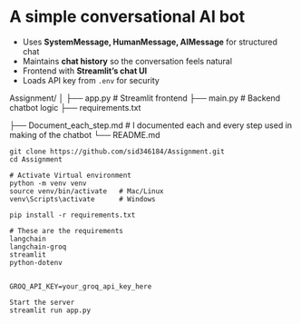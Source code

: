 # A simple conversational AI bot


* Uses **SystemMessage, HumanMessage, AIMessage** for structured chat
* Maintains **chat history** so the conversation feels natural
* Frontend with **Streamlit’s chat UI**
* Loads API key from `.env` for security

Assignment/
│
├── app.py        # Streamlit frontend
├── main.py   # Backend chatbot logic
├── requirements.txt

├── Document_each_step.md # I documented each and every step used in making of the chatbot
└── README.md

```
git clone https://github.com/sid346184/Assignment.git
cd Assignment

# Activate Virtual environment
python -m venv venv
source venv/bin/activate   # Mac/Linux
venv\Scripts\activate      # Windows

pip install -r requirements.txt

# These are the requirements
langchain
langchain-groq
streamlit
python-dotenv


GROQ_API_KEY=your_groq_api_key_here

Start the server
streamlit run app.py

```
